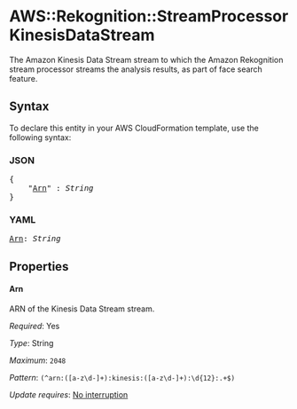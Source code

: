 # AWS::Rekognition::StreamProcessor KinesisDataStream

The Amazon Kinesis Data Stream stream to which the Amazon Rekognition stream processor streams the analysis results, as part of face search feature.

## Syntax

To declare this entity in your AWS CloudFormation template, use the following syntax:

### JSON

<pre>
{
    "<a href="#arn" title="Arn">Arn</a>" : <i>String</i>
}
</pre>

### YAML

<pre>
<a href="#arn" title="Arn">Arn</a>: <i>String</i>
</pre>

## Properties

#### Arn

ARN of the Kinesis Data Stream stream.

_Required_: Yes

_Type_: String

_Maximum_: <code>2048</code>

_Pattern_: <code>(^arn:([a-z\d-]+):kinesis:([a-z\d-]+):\d{12}:.+$)</code>

_Update requires_: [No interruption](https://docs.aws.amazon.com/AWSCloudFormation/latest/UserGuide/using-cfn-updating-stacks-update-behaviors.html#update-no-interrupt)
